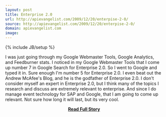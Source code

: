 ```yaml
---
layout: post
title: Enterprise 2.0
url: http://apievangelist.com/2009/12/20/enterpise-2-0/
source: http://apievangelist.com/2009/12/20/enterpise-2-0/
domain: apievangelist.com
image: 
---
```

{% include JB/setup %}<p>I was just going through my Google Webmaster Tools, Google Analytics, and Feedburner stats. I noticed in my Google Webmaster Tools that I come up number 7 in Google Search for Enterprise 2.0. So I went to Google and typed it in.
Sure enough I'm number 5 for Enterprise 2.0. I even beat out the Andrew McAfee's Blog, and he is the godfather of Enterprise 2.0.
I don't consider myself an expert in Enterprise 2.0, but I think many of the topics I research and discuss are extremely relevant to enterprise. And since I do manage event technology for SAP and Google, that I am going to come up relevant.
Not sure how long it will last, but its very cool.
</p>
<center><p><a href="http://apievangelist.com/2009/12/20/enterpise-2-0/" style='padding:25px; font-sze:18px; font-weight: bold;'>Read Full Story</a></p></center>
